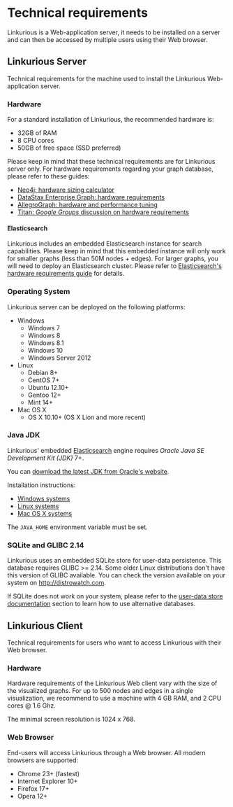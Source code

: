 # Technical requirements

Linkurious is a Web-application server, it needs to be installed on a server and can then be accessed by multiple users using their Web browser.

## Linkurious Server

Technical requirements for the machine used to install the Linkurious Web-application server.

### Hardware

For a standard installation of Linkurious, the recommended hardware is:
 - 32GB of RAM
 - 8 CPU cores
 - 50GB of free space (SSD preferred)
  
Please keep in mind that these technical requirements are for Linkurious server only.
For hardware requirements regarding your graph database, please refer to these guides:
- [Neo4j: hardware sizing calculator](https://neo4j.com/hardware-sizing-calculator/?aliId=linkurious)
- [DataStax Enterprise Graph: hardware requirements](https://docs.datastax.com/en/landing_page/doc/landing_page/planning/planningHardware.html)
- [AllegroGraph: hardware and performance tuning](http://franz.com/agraph/allegrograph/agraph_performance_tuning.lhtml)
- [Titan: *Google Groups* discussion on hardware requirements](https://groups.google.com/forum/#!topic/aureliusgraphs/0wWk9AzHyTM)

#### Elasticsearch

Linkurious includes an embedded Elasticsearch instance for search capabilities.
Please keep in mind that this embedded instance will only work for smaller graphs (less than 50M nodes + edges).
For larger graphs, you will need to deploy an Elasticsearch cluster.
Please refer to [Elasticsearch's hardware requirements guide](https://www.elastic.co/guide/en/elasticsearch/guide/current/hardware.html) for details.

### Operating System

Linkurious server can be deployed on the following platforms:
- Windows
  - Windows 7
  - Windows 8
  - Windows 8.1
  - Windows 10
  - Windows Server 2012
- Linux
  - Debian 8+
  - CentOS 7+
  - Ubuntu 12.10+
  - Gentoo 12+
  - Mint 14+
- Mac OS X
  - OS X 10.10+ (OS X Lion and more recent)

### Java JDK

Linkurious' embedded [Elasticsearch]({{es.product.link}}) engine requires *Oracle Java SE Development Kit (JDK)* 7+.

You can [download the latest JDK from Oracle's website](http://www.oracle.com/technetwork/java/javase/downloads/jdk8-downloads-2133151.html).
<!-- from: http://docs.oracle.com/javase/8/docs/technotes/guides/install/install_overview.html -->

Installation instructions:
 - [Windows systems](http://docs.oracle.com/javase/8/docs/technotes/guides/install/windows_jdk_install.html#A1097936)
 - [Linux systems](http://docs.oracle.com/javase/8/docs/technotes/guides/install/linux_jdk.html#A1098871)
 - [Mac OS X systems](http://docs.oracle.com/javase/8/docs/technotes/guides/install/mac_jdk.html#A1096855)

The `JAVA_HOME` environment variable must be set.

### SQLite and GLIBC 2.14

Linkurious uses an embedded SQLite store for user-data persistence. This database requires GLIBC >= 2.14.
Some older Linux distributions don't have this version of GLIBC available.
You can check the version available on your system on http://distrowatch.com.

If SQLite does not work on your system, please refer to the [user-data store documentation](/user-data-store) section to learn how to use alternative databases.

## Linkurious Client

Technical requirements for users who want to access Linkurious with their Web browser.

### Hardware

Hardware requirements of the Linkurious Web client vary with the size of the visualized graphs.
For up to 500 nodes and edges in a single visualization, we recommend to use a machine with
4 GB RAM, and 2 CPU cores @ 1.6 Ghz.

The minimal screen resolution is 1024 x 768.

### Web Browser

End-users will access Linkurious through a Web browser. All modern browsers are supported:
- Chrome 23+ (fastest)
- Internet Explorer 10+
- Firefox 17+
- Opera 12+
<!--* Safari 7.-->
